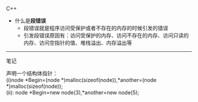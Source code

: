 <h>C++</h>
* 什么是**段错误**
  - 段错误就是程序访问受保护或者不存在的内存的时候引发的错误
  - 引发段错误原因有：访问受保护的内存、访问不存在的内存、访问只读的内存、访问空指针的值、堆栈溢出、内存溢出等

---------
<h>笔记</h>
<p>声明一个结构体指针：</br>
  (i)node *Begin=(node *)malloc(sizeof(node)),*another=(node *)malloc(sizeof(node));</br>
  (ii):    node *Begin=new node(3),*another=new node(5);
</P>
